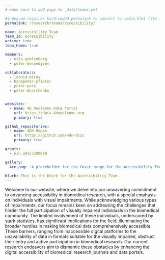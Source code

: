 ```yaml
---
# make sure to add page to _data/teams.yml

#index.md requires hard-coded permalink to convert to index.html file instead of index/ directory
permalink: /research/teams/accessibility/ 

name: Accessibility Team
team_id: accessibility
active: true
team_home: true

members:
  - nils-gehlenborg
  - peter-kerpedjiev

collaborators:
  - leonid-mirny
  - hanspeter-pfister
  - peter-park
  - peter-kharchenko


websites:
  - name: 4D Nucleome Data Portal
    url: https://data.4dnucleome.org
    primary: true

github_repositories:
  - name: 4DN Repos
    url: https://github.com/4dn-dcic
    primary: true

grants:
  - nih_u01ca200059

gallery:
  4ce.png: 'A placeholder for the Cover image for the Accessibility Team'

blurb: This is the blurb for the Accessibility Team.
---
```


Welcome to our website, where we delve into our unwavering commitment to advancing accessibility in biomedical research, with a special emphasis on individuals with visual impairments. While acknowledging various types of impairments, our focus remains keen on addressing the challenges that hinder the full participation of visually impaired individuals in the biomedical community. The limited involvement of these individuals, underscored by stark statistics, has significant implications for the field, illuminating the broader hurdles in making biomedical data comprehensively accessible. These barriers, ranging from inaccessible digital platforms to the unavailability of data in formats suitable for the visually impaired, obstruct their entry and active participation in biomedical research. Our current research endeavors aim to dismantle these obstacles by enhancing the digital accessibility of biomedical research journals and data portals. 
